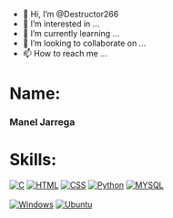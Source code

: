 - 👋 Hi, I’m @Destructor266
- 👀 I’m interested in ...
- 🌱 I’m currently learning ...
- 💞️ I’m looking to collaborate on ...
- 📫 How to reach me ...

<!---
Destructor266/Destructor266 is a ✨ special ✨ repository because its `README.md` (this file) appears on your GitHub profile.
You can click the Preview link to take a look at your changes.
--->

# Name:

### Manel Jarrega

# Skills:
[![C](https://img.shields.io/badge/C-00599C?style=for-the-badge&logo=c&logoColor=white)]()
[![HTML](https://img.shields.io/badge/HTML5-E34F26?style=for-the-badge&logo=html5&logoColor=white)]()
[![CSS](https://img.shields.io/badge/CSS3-1572B6?style=for-the-badge&logo=css3&logoColor=white)]()
[![Python](https://img.shields.io/badge/Python-14354C?style=for-the-badge&logo=python&logoColor=white)]()
[![MYSQL](https://img.shields.io/badge/MySQL-00000F?style=for-the-badge&logo=mysql&logoColor=white)]()
</br></br>
[![Windows](https://img.shields.io/badge/Windows-0078D6?style=for-the-badge&logo=windows&logoColor=white)]()
[![Ubuntu](https://img.shields.io/badge/Ubuntu-E95420?style=for-the-badge&logo=ubuntu&logoColor=white)]()
</br></br>
